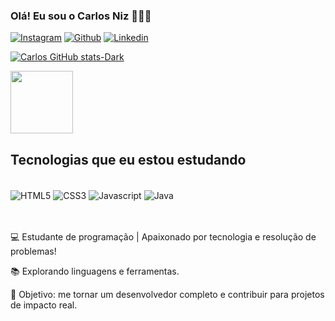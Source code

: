 
### Olá! Eu sou o Carlos Niz 🙋🏽‍♂️

[![Instagram](https://img.shields.io/badge/Instagram-E4405F?style=for-the-badge&logo=instagram&logoColor=white)](https://www.instagram.com/cadnizz/)
[![Github](https://img.shields.io/badge/GitHub-100000?style=for-the-badge&logo=github&logoColor=white)](https://github.com/CarlosNiz)
[![Linkedin](https://img.shields.io/badge/LinkedIn-0077B5?style=for-the-badge&logo=linkedin&logoColor=white)](https://www.linkedin.com/in/carlos-niz-05b1a6267/)

[![Carlos GitHub stats-Dark](https://github-readme-stats.vercel.app/api?username=CarlosNiz&show_icons=true&theme=dark#gh-dark-mode-only)](https://github.com/anuraghazra/github-readme-stats#gh-dark-mode-only)

<a href="https://github.com/anuraghazra/convoychat">
  <img height=100 align="center" src="https://github-readme-stats.vercel.app/api/top-langs?username=CarlosNiz&layout=compact&langs_count=8&card_width=320"/>
</a>

## Tecnologias que eu estou estudando

<div><br>
    <img align="center" alt="HTML5" src="https://img.shields.io/badge/HTML5-E34F26?style=for-the-badge&logo=html5&logoColor=white"/>
    <img align="center" alt="CSS3" src="https://img.shields.io/badge/CSS3-1572B6?style=for-the-badge&logo=css3&logoColor=white"/>
    <img align="center" alt="Javascript" src="https://img.shields.io/badge/JavaScript-F7DF1E?style=for-the-badge&logo=javascript&logoColor=black"/>
    <img align="center" alt="Java" src="https://img.shields.io/badge/Java-ED8B00?style=for-the-badge&logo=openjdk&logoColor=white"/>
</div><br/><br/>

💻 Estudante de programação | Apaixonado por tecnologia e resolução de problemas!  

📚 Explorando linguagens e ferramentas.  

🎯 Objetivo: me tornar um desenvolvedor completo e contribuir para projetos de impacto real. 
